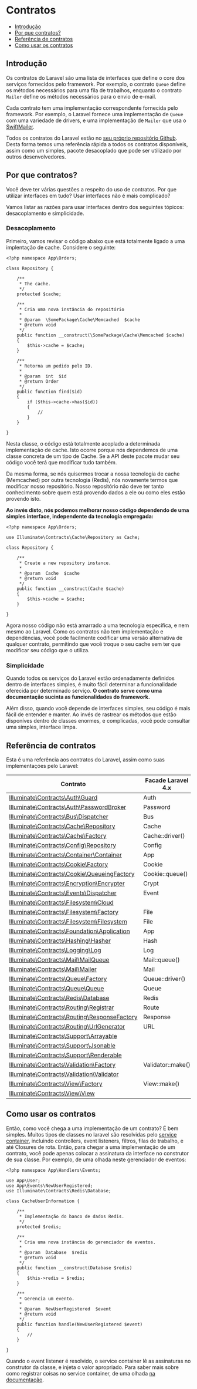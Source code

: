# Contratos

- [Introdução](#introducao)
- [Por que contratos?](#por-que-contratos)
- [Referência de contratos](#referencia-de-contratos)
- [Como usar os contratos](#como-usar-os-contratos)

<a name="introducao"></a>
## Introdução

Os contratos do Laravel são uma lista de interfaces que define o core dos serviços fornecidos pelo framework. Por exemplo, o contrato `Queue` define os métodos necessários para uma fila de trabalhos, enquanto o contrato `Mailer` define os métodos necessários para o envio de e-mail.

Cada contrato tem uma implementação correspondente fornecida pelo framework. Por exemplo, o Laravel fornece uma implementação de `Queue` com uma variedade de drivers, e uma implementação de `Mailer` que usa o  [SwiftMailer](http://swiftmailer.org/).

Todos os contratos do Laravel estão no [seu próprio repositório Github](https://github.com/illuminate/contracts). Desta forma temos uma referência rápida a todos os contratos disponíveis, assim como um simples, pacote desacoplado que pode ser utilizado por outros desenvolvedores.

<a name="por-que-contratos"></a>
## Por que contratos?

Você deve ter várias questões a respeito do uso de contratos. Por que utilizar interfaces em tudo? Usar interfaces não é mais complicado?

Vamos listar as razões para usar interfaces dentro dos seguintes tópicos: desacoplamento e simplicidade.

### Desacoplamento

Primeiro, vamos revisar o código abaixo que está totalmente ligado a uma implentação de cache. Considere o seguinte:

	<?php namespace App\Orders;

	class Repository {

		/**
		 * The cache.
		 */
		protected $cache;

		/**
		 * Cria uma nova instância do repositório
		 *
		 * @param  \SomePackage\Cache\Memcached  $cache
		 * @return void
		 */
		public function __construct(\SomePackage\Cache\Memcached $cache)
		{
			$this->cache = $cache;
		}

		/**
		 * Retorna um pedido pelo ID.
		 *
		 * @param  int  $id
		 * @return Order
		 */
		public function find($id)
		{
			if ($this->cache->has($id))
			{
				//
			}
		}

	}

Nesta classe, o código está totalmente acoplado a determinada implementação de cache. Isto ocorre porque nós dependemos de uma classe concreta de um tipo de Cache. Se a API deste pacote mudar seu código você terá que modificar tudo também.

Da mesma forma, se nós quisermos trocar a nossa tecnologia de cache (Memcached) por outra tecnologia (Redis), nós novamente termos que modificar nosso repositório. Nosso repositório não deve ter tanto conhecimento sobre quem está provendo dados a ele ou como eles estão provendo isto.

**Ao invés disto, nós podemos melhorar nosso código dependendo de uma simples interface, independente da tecnologia empregada:**

	<?php namespace App\Orders;

	use Illuminate\Contracts\Cache\Repository as Cache;

	class Repository {

		/**
		 * Create a new repository instance.
		 *
		 * @param  Cache  $cache
		 * @return void
		 */
		public function __construct(Cache $cache)
		{
			$this->cache = $cache;
		}

	}

Agora nosso código não está amarrado a uma tecnologia específica, e nem mesmo ao Laravel. Como os contratos não tem implementação e dependências, você pode facilmente codificar uma versão alternativa de qualquer contrato, permitindo que você troque o seu cache sem ter que modificar seu código que o utiliza.

### Simplicidade

Quando todos os serviços do Laravel estão ordenadamente definidos dentro de interfaces simples, é muito fácil determinar a funcionalidade oferecida por determinado serviço. **O contrato serve como uma documentação sucinta as funcionalidades do framework.**

Além disso, quando você depende de interfaces simples, seu código é mais fácil de entender e manter. Ao invés de rastrear os métodos que estão disponíves dentro de classes enormes, e complicadas, você pode consultar uma simples, interface limpa.

<a name="referencia-de-contratos"></a>
## Referência de contratos

Esta é uma referência aos contratos do Laravel, assim como suas implementaçóes pelo Laravel:

Contrato  |  Facade Laravel 4.x
------------- | -------------
[Illuminate\Contracts\Auth\Guard](https://github.com/illuminate/contracts/blob/master/Auth/Guard.php)  |  Auth
[Illuminate\Contracts\Auth\PasswordBroker](https://github.com/illuminate/contracts/blob/master/Auth/PasswordBroker.php)  |  Password
[Illuminate\Contracts\Bus\Dispatcher](https://github.com/illuminate/contracts/blob/master/Bus/Dispatcher.php)  |  Bus
[Illuminate\Contracts\Cache\Repository](https://github.com/illuminate/contracts/blob/master/Cache/Repository.php) | Cache
[Illuminate\Contracts\Cache\Factory](https://github.com/illuminate/contracts/blob/master/Cache/Factory.php) | Cache::driver()
[Illuminate\Contracts\Config\Repository](https://github.com/illuminate/contracts/blob/master/Config/Repository.php) | Config
[Illuminate\Contracts\Container\Container](https://github.com/illuminate/contracts/blob/master/Container/Container.php) | App
[Illuminate\Contracts\Cookie\Factory](https://github.com/illuminate/contracts/blob/master/Cookie/Factory.php) | Cookie
[Illuminate\Contracts\Cookie\QueueingFactory](https://github.com/illuminate/contracts/blob/master/Cookie/QueueingFactory.php) | Cookie::queue()
[Illuminate\Contracts\Encryption\Encrypter](https://github.com/illuminate/contracts/blob/master/Encryption/Encrypter.php) | Crypt
[Illuminate\Contracts\Events\Dispatcher](https://github.com/illuminate/contracts/blob/master/Events/Dispatcher.php) | Event
[Illuminate\Contracts\Filesystem\Cloud](https://github.com/illuminate/contracts/blob/master/Filesystem/Cloud.php) | &nbsp;
[Illuminate\Contracts\Filesystem\Factory](https://github.com/illuminate/contracts/blob/master/Filesystem/Factory.php) | File
[Illuminate\Contracts\Filesystem\Filesystem](https://github.com/illuminate/contracts/blob/master/Filesystem/Filesystem.php) | File
[Illuminate\Contracts\Foundation\Application](https://github.com/illuminate/contracts/blob/master/Foundation/Application.php) | App
[Illuminate\Contracts\Hashing\Hasher](https://github.com/illuminate/contracts/blob/master/Hashing/Hasher.php) | Hash
[Illuminate\Contracts\Logging\Log](https://github.com/illuminate/contracts/blob/master/Logging/Log.php) | Log
[Illuminate\Contracts\Mail\MailQueue](https://github.com/illuminate/contracts/blob/master/Mail/MailQueue.php) | Mail::queue()
[Illuminate\Contracts\Mail\Mailer](https://github.com/illuminate/contracts/blob/master/Mail/Mailer.php) | Mail
[Illuminate\Contracts\Queue\Factory](https://github.com/illuminate/contracts/blob/master/Queue/Factory.php) | Queue::driver()
[Illuminate\Contracts\Queue\Queue](https://github.com/illuminate/contracts/blob/master/Queue/Queue.php) | Queue
[Illuminate\Contracts\Redis\Database](https://github.com/illuminate/contracts/blob/master/Redis/Database.php) | Redis
[Illuminate\Contracts\Routing\Registrar](https://github.com/illuminate/contracts/blob/master/Routing/Registrar.php) | Route
[Illuminate\Contracts\Routing\ResponseFactory](https://github.com/illuminate/contracts/blob/master/Routing/ResponseFactory.php) | Response
[Illuminate\Contracts\Routing\UrlGenerator](https://github.com/illuminate/contracts/blob/master/Routing/UrlGenerator.php) | URL
[Illuminate\Contracts\Support\Arrayable](https://github.com/illuminate/contracts/blob/master/Support/Arrayable.php) | &nbsp;
[Illuminate\Contracts\Support\Jsonable](https://github.com/illuminate/contracts/blob/master/Support/Jsonable.php) | &nbsp;
[Illuminate\Contracts\Support\Renderable](https://github.com/illuminate/contracts/blob/master/Support/Renderable.php) | &nbsp;
[Illuminate\Contracts\Validation\Factory](https://github.com/illuminate/contracts/blob/master/Validation/Factory.php) | Validator::make()
[Illuminate\Contracts\Validation\Validator](https://github.com/illuminate/contracts/blob/master/Validation/Validator.php) | &nbsp;
[Illuminate\Contracts\View\Factory](https://github.com/illuminate/contracts/blob/master/View/Factory.php) | View::make()
[Illuminate\Contracts\View\View](https://github.com/illuminate/contracts/blob/master/View/View.php) | &nbsp;

<a name="como-usar-os-contratos"></a>
## Como usar os contratos

Então, como você chega a uma implementação de um contrato? É bem simples. Muitos tipos de classes no laravel são resolvidas pelo [service container](/docs/5.0/container), incluindo controllers, event listeners, filtros, filas de trabalho, e até Closures de rota. Então, para chegar a uma implementação de um contrato, você pode apenas colocar a assinatura da interface no construtor de sua classe. Por exemplo, de uma olhada neste gerenciador de eventos:

	<?php namespace App\Handlers\Events;

	use App\User;
	use App\Events\NewUserRegistered;
	use Illuminate\Contracts\Redis\Database;

	class CacheUserInformation {

		/**
		 * Implementação do banco de dados Redis.
		 */
		protected $redis;

		/**
		 * Cria uma nova instância do gerenciador de eventos.
		 *
		 * @param  Database  $redis
		 * @return void
		 */
		public function __construct(Database $redis)
		{
			$this->redis = $redis;
		}

		/**
		 * Gerencia um evento.
		 *
		 * @param  NewUserRegistered  $event
		 * @return void
		 */
		public function handle(NewUserRegistered $event)
		{
			//
		}

	}

Quando o event listener é resolvido, o service container lê as assinaturas no construtor da classe, e injeta o valor apropriado. Para saber mais sobre como registrar coisas no service container, de uma olhada [na documentação](/docs/5.0/container).
